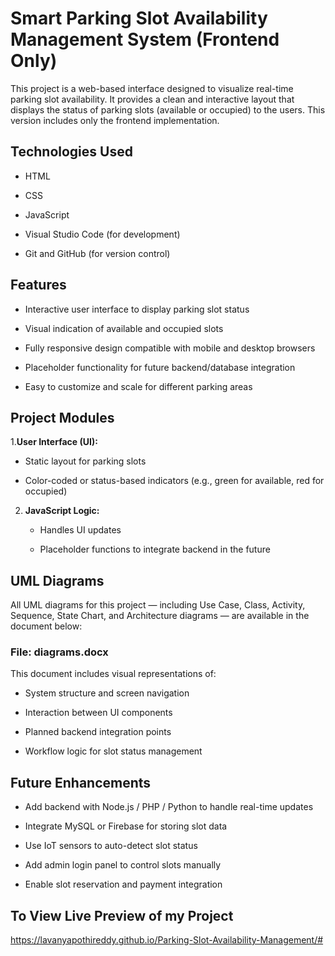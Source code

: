 # **Smart Parking Slot Availability Management System (Frontend Only)**

This project is a web-based interface designed to visualize real-time parking slot availability. It provides a clean and interactive layout that displays the status of parking slots (available or occupied) to the users. This version includes only the frontend implementation.

## **Technologies Used**
- HTML

- CSS

- JavaScript

- Visual Studio Code (for development)

- Git and GitHub (for version control)

## **Features**

- Interactive user interface to display parking slot status

- Visual indication of available and occupied slots

- Fully responsive design compatible with mobile and desktop browsers

- Placeholder functionality for future backend/database integration

- Easy to customize and scale for different parking areas

## **Project Modules**

1.**User Interface (UI):**

   - Static layout for parking slots

   - Color-coded or status-based indicators (e.g., green for available, red for occupied)

2. **JavaScript Logic:**

    - Handles UI updates

    - Placeholder functions to integrate backend in the future

## **UML Diagrams**

All UML diagrams for this project — including Use Case, Class, Activity, Sequence, State Chart, and Architecture diagrams — are available in the document below:

### **File:** diagrams.docx

This document includes visual representations of:

- System structure and screen navigation

- Interaction between UI components

- Planned backend integration points

- Workflow logic for slot status management

## **Future Enhancements**

- Add backend with Node.js / PHP / Python to handle real-time updates

- Integrate MySQL or Firebase for storing slot data

- Use IoT sensors to auto-detect slot status

- Add admin login panel to control slots manually

- Enable slot reservation and payment integration
## **To View Live Preview of my Project**
https://lavanyapothireddy.github.io/Parking-Slot-Availability-Management/#
